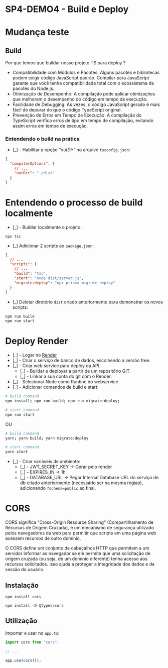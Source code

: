 # SP4-DEMO4 - Build e Deploy

# Mudança teste

## Build

Por que temos que buildar nosso projeto TS para deploy ?

- Compatibilidade com Módulos e Pacotes: Alguns pacotes e bibliotecas podem exigir código JavaScript padrão. Compilar para JavaScript garante que você tenha compatibilidade total com o ecossistema de pacotes do Node.js.
- Otimização de Desempenho: A compilação pode aplicar otimizações que melhoram o desempenho do código em tempo de execução.
- Facilidade de Debugging: Às vezes, o código JavaScript gerado é mais fácil de depurar do que o código TypeScript original.
- Prevenção de Erros em Tempo de Execução: A compilação do TypeScript verifica erros de tipo em tempo de compilação, evitando assim erros em tempo de execução.

### Entendendo o build na prática

- [_] - Habilitar a opção _"outDir"_ no arquivo `tsconfig.json`:

```json
{
  "compilerOptions": {
    // ...
    "outDir": "./dist"
  }
}
```

# Entendendo o processo de build localmente

- [_] - Buildar localmente o projeto:

```
npx tsc
```

- [_] Adicionar 2 scripts ao `package.json`:

```json
{
  // ...
  "scripts": {
    // ...
    "build": "tsc",
    "start": "node dist/server.js",
    "migrate:deploy": "npx prisma migrate deploy"
  }
}
```

- [_] Deletar diretório `dist` criado anteriormente para demonstrar os novos scripts:

```bash
npm run build
npm run start
```

# Deploy Render

- [_] - Logar no [Render](https://dashboard.render.com/)
- [_] - Criar o serviço de banco de dados, escolhendo a versão free.
- [_] - Criar web service para deploy da API.
  - [_] - Buildar e deployar a partir de um repositório GIT.
  - [_] - Linkar a sua conta do git com o Render.
- [_] - Selecionar Node como Runtine do webservice
- [_] - Adicionar comandos de build e start:

```bash
# build command
npm install; npm run build; npm run migrate:deploy;

# start command
npm run start
```

OU

```bash
# build command
yarn; yarn build; yarn migrate:deploy

# start command
yarn start
```

- [_] - Criar variáveis de ambiente:
  - [_] - JWT_SECRET_KEY -> Gerar pelo render
  - [_] - EXPIRES_IN -> 1h
  - [_] - DATABASE_URL -> Pegar Internal Database URL do serviço de db criado anteriormente (necessário ser na mesma regiao), adicionando `?schema=public` ao final.

# CORS

CORS significa "Cross-Origin Resource Sharing" (Compartilhamento de Recursos de Origem Cruzada), é um mecanismo de segurança utilizado pelos navegadores da web para permitir que scripts em uma página web acessem recursos de outro domínio.

O CORS define um conjunto de cabeçalhos HTTP que permitem a um servidor informar ao navegador se ele permite que uma solicitação de origem cruzada (ou seja, de um domínio diferente) tenha acesso aos recursos solicitados. Isso ajuda a proteger a integridade dos dados e da sessão do usuário.

## Instalação

```
npm install cors
```

```
npm install -D @types/cors
```

## Utilização

Importar e usar no `app.ts`:

```typescript
import cors from "cors";

// ...

app.use(cors());
```
